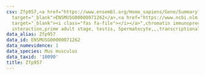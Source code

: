 ```yaml
---
csv: Zfp957,<a href="https://www.ensembl.org/Homo_sapiens/Gene/Summary?db=core;g=ENSMUSG00000071262"
  target="_blank">ENSMUSG00000071262</a>,<a href="https://www.ncbi.nlm.nih.gov/pubmed/25450459"
  target="_blank"><i class="fas fa-file"></i></a>",chromatin immunoprecipitation assay,direct
  interaction,prime adult stage, testis, Spermatocyte,,,transcriptional regulation,
data_alias: Zfp957
data_id: ENSMUSG00000071262
data_numevidence: 1
data_species: Mus musculus
data_taxid: '10090'
title: Zfp957
---
```

